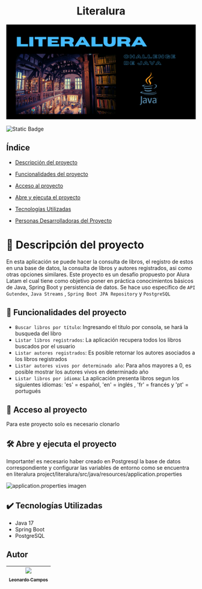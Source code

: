 <h1 align="center"> Literalura</h1>

![Literalura Banner.jpg](Literalura%20Banner.jpg)

![Static Badge](https://img.shields.io/badge/STATUS-TERMINADO-green)

## Índice

* [Descripción del proyecto](#💁-Descripción-del-proyecto)

* [Funcionalidades del proyecto](#🔨-Funcionalidades-del-proyecto)

* [Acceso al proyecto](#📁-Acceso-al-proyecto)

* [Abre y ejecuta el proyecto](#🛠️-Abre-y-ejecuta-el-proyecto)

* [Tecnologías Utilizadas](#✔️-Tecnologías-Utilizadas) 

* [Personas Desarrolladoras del Proyecto](#Autor)
  

# 💁 Descripción del proyecto
En esta aplicación se puede hacer la consulta de libros, el registro de estos en una base de datos, la consulta de libros y autores registrados, asi como otras opciones similares.
Este proyecto es un desafio propuesto por Alura Latam el cual tiene como objetivo poner en práctica conocimientos básicos de Java, Spring Boot y persistencia de datos.
Se hace uso específico de `API Gutendex`, `Java Streams` , `Spring Boot JPA Repository` y `PostgreSQL`

## 🔨 Funcionalidades del proyecto
- `Buscar libros por título`: Ingresando el titulo por consola, se hará la busqueda del libro
- `Listar libros registrados`: La aplicación recupera todos los libros buscados por el usuario
- `Listar autores registrados`: Es posible retornar los autores asociados a los libros registrados
- `Listar autores vivos por determinado año`: Para años mayores a 0, es posible mostrar los autores vivos en determinado año
- `Listar libros por idioma`: La aplicación presenta libros segun los siguientes idiomas: 'es' = español, 'en' = inglés , 'fr' = francés y 'pt' = portugués

## 📁 Acceso al proyecto
Para este proyecto solo es necesario clonarlo

## 🛠️ Abre y ejecuta el proyecto
Importante! es necesario haber creado en Postgresql la base de datos correspondiente y configurar las variables de entorno como se encuentra en literalura project/literalura/src/java/resources/application.properties 

![application.properties imagen](https://github.com/Le8cho/literalura/assets/107323291/f9f36737-c0a2-4859-b1d0-71e20141a81d)

## ✔️ Tecnologías Utilizadas
- Java 17
- Spring Boot
- PostgreSQL

## Autor
| [<img src="https://avatars.githubusercontent.com/u/107323291?v=4" width=115><br><sub>Leonardo Campos</sub>](https://github.com/Le8cho) 
| :---: 
